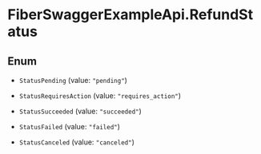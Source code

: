 # FiberSwaggerExampleApi.RefundStatus

## Enum


* `StatusPending` (value: `"pending"`)

* `StatusRequiresAction` (value: `"requires_action"`)

* `StatusSucceeded` (value: `"succeeded"`)

* `StatusFailed` (value: `"failed"`)

* `StatusCanceled` (value: `"canceled"`)


